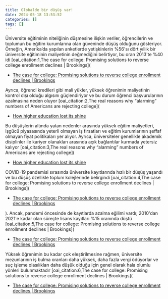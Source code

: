 ```yaml
---
title: Globalde bir düşüş var!
date: 2024-05-18 13:53:52
categories: []
tags: []
---
```

Üniversite eğitiminin niteliğinin düşmesine ilişkin veriler, öğrencilerin ve toplumun bu eğitim kurumlarına olan güveninde düşüş olduğunu gösteriyor. Örneğin, Amerika’da yapılan anketlerde yetişkinlerin %56'sı dört yıllık bir üniversite eğitiminin maliyetinin değmediğini belirtiyor, bu oran 2013'te %40 idi \[oai\_citation:1,The case for college: Promising solutions to reverse college enrollment declines | Brookings\](

*   [The case for college: Promising solutions to reverse college enrollment declines | Brookings](https://www.brookings.edu/articles/the-case-for-college-promising-solutions-to-reverse-college-enrollment-declines/)

Ayrıca, öğrenci kredileri gibi mali yükler, yüksek öğrenimin maliyetinin kontrol dışı olduğu algısını güçlendiriyor ve bu durum öğrenci başvurularının azalmasına neden oluyor \[oai\_citation:2,The real reasons why “alarming” numbers of Americans are rejecting college\](

*   [How higher education lost its shine](https://hechingerreport.org/how-higher-education-lost-its-shine/)

Bu düşüşlerin altında yatan nedenler arasında yüksek eğitim maliyetleri, işgücü piyasasında yeterli olmayan iş fırsatları ve eğitim kurumlarının şeffaf olmayan fiyat politikaları yer alıyor. Ayrıca, üniversiteler genellikle akademik disiplinler ile kariyer olanakları arasında açık bağlantılar kurmada yetersiz kalıyor \[oai\_citation:3,The real reasons why “alarming” numbers of Americans are rejecting college\](

*   [How higher education lost its shine](https://hechingerreport.org/how-higher-education-lost-its-shine/)

COVID-19 pandemisi sırasında üniversite kayıtlarında hızlı bir düşüş yaşandı ve bu düşüş özellikle toplum kolejlerinde belirgindi \[oai\_citation:4,The case for college: Promising solutions to reverse college enrollment declines | Brookings\](

*   [The case for college: Promising solutions to reverse college enrollment declines | Brookings](https://www.brookings.edu/articles/the-case-for-college-promising-solutions-to-reverse-college-enrollment-declines/)

). Ancak, pandemi öncesinde de kayıtlarda azalma eğilimi vardı; 2010'dan 2021'e kadar olan süreçte lisans kayıtları %15 oranında düştü \[oai\_citation:5,The case for college: Promising solutions to reverse college enrollment declines | Brookings\](

*   [The case for college: Promising solutions to reverse college enrollment declines | Brookings](https://www.brookings.edu/articles/the-case-for-college-promising-solutions-to-reverse-college-enrollment-declines/)

Yüksek öğrenimin bu kadar çok eleştirilmesine rağmen, üniversite mezunlarının iş bulma oranları daha yüksek, daha fazla vergi ödüyorlar ve suç işleme olasılıkları daha düşük olduğu için genel olarak hala olumlu yönleri bulunmaktadır \[oai\_citation:6,The case for college: Promising solutions to reverse college enrollment declines | Brookings\](

*   [The case for college: Promising solutions to reverse college enrollment declines | Brookings](https://www.brookings.edu/articles/the-case-for-college-promising-solutions-to-reverse-college-enrollment-declines/)

<img alt="" height="1" src="https://medium.com/_/stat?event=post.clientViewed&amp;referrerSource=full_rss&amp;postId=c6eeaf6bc3e1" width="1"/>